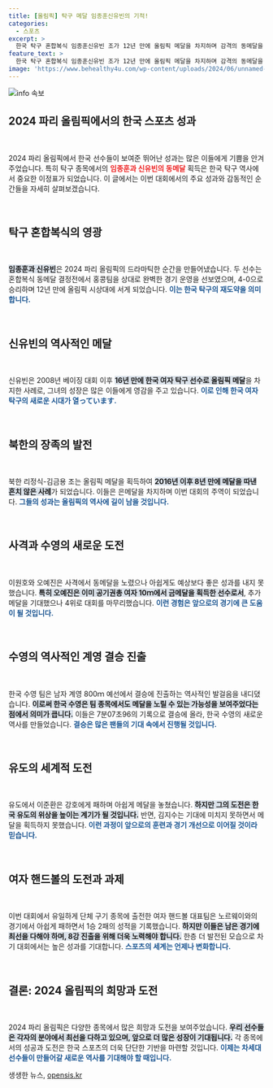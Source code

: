 ```yaml
---
title: [올림픽] 탁구 메달 임종훈신유빈의 기적!
categories:
  - 스포츠
excerpt: >
  한국 탁구 혼합복식 임종훈신유빈 조가 12년 만에 올림픽 메달을 차지하며 감격의 동메달을 획득했습니다. 이로써 한국 탁구는 2012년 이후 첫 시상대를 밟았고, 신유빈은 16년 만에 여자 탁구 메달을 가져왔습니다!
feature_text: >
  한국 탁구 혼합복식 임종훈신유빈 조가 12년 만에 올림픽 메달을 차지하며 감격의 동메달을 획득했습니다. 이로써 한국 탁구는 2012년 이후 첫 시상대를 밟았고, 신유빈은 16년 만에 여자 탁구 메달을 가져왔습니다!
image: 'https://www.behealthy4u.com/wp-content/uploads/2024/06/unnamed-file.png'
---
```


<p><img src="https://www.behealthy4u.com/wp-content/uploads/2024/06/unnamed-file.png" alt="info 속보" /></p>

<h2 data-ke-size="size26">2024 파리 올림픽에서의 한국 스포츠 성과</h2>

<p data-ke-size="size16">&nbsp;</p>

<p>2024 파리 올림픽에서 한국 선수들이 보여준 뛰어난 성과는 많은 이들에게 기쁨을 안겨주었습니다. 특히 탁구 종목에서의 <b><span style="color: #ee2323;">임종훈과 신유빈의 동메달</span></b> 획득은 한국 탁구 역사에서 중요한 이정표가 되었습니다. 이 글에서는 이번 대회에서의 주요 성과와 감동적인 순간들을 자세히 살펴보겠습니다.</p>

<p data-ke-size="size16">&nbsp;</p>

<h2 data-ke-size="size26">탁구 혼합복식의 영광</h2>

<p data-ke-size="size16">&nbsp;</p>

<p><b><span style="background-color: #21538527;">임종훈과 신유빈</span></b>은 2024 파리 올림픽의 드라마틱한 순간을 만들어냈습니다. 두 선수는 혼합복식 동메달 결정전에서 홍콩팀을 상대로 완벽한 경기 운영을 선보였으며, 4-0으로 승리하며 12년 만에 올림픽 시상대에 서게 되었습니다. <b><span style="color: #1a5490;">이는 한국 탁구의 재도약을 의미합니다.</span></b></p>

<p data-ke-size="size16">&nbsp;</p>

<h2 data-ke-size="size26">신유빈의 역사적인 메달</h2>

<p data-ke-size="size16">&nbsp;</p>

<p>신유빈은 2008년 베이징 대회 이후 <b><span style="background-color: #21538527;">16년 만에 한국 여자 탁구 선수로 올림픽 메달</span></b>을 차지한 사례로, 그녀의 성장은 많은 이들에게 영감을 주고 있습니다. <b><span style="color: #1a5490;">이로 인해 한국 여자 탁구의 새로운 시대가 열っています.</span></b></p>

<p data-ke-size="size16">&nbsp;</p>

<h2 data-ke-size="size26">북한의 장족의 발전</h2>

<p data-ke-size="size16">&nbsp;</p>

<p>북한 리정식-김금용 조는 올림픽 메달을 획득하여 <b><span style="background-color: #21538527;">2016년 이후 8년 만에 메달을 따낸 흔치 않은 사례</span></b>가 되었습니다. 이들은 은메달을 차지하며 이번 대회의 주역이 되었습니다. <b><span style="color: #1a5490;">그들의 성과는 올림픽의 역사에 길이 남을 것입니다.</span></b></p>

<p data-ke-size="size16">&nbsp;</p>

<h2 data-ke-size="size26">사격과 수영의 새로운 도전</h2>

<p data-ke-size="size16">&nbsp;</p>

<p>이원호와 오예진은 사격에서 동메달을 노렸으나 아쉽게도 예상보다 좋은 성과를 내지 못했습니다. <b><span style="background-color: #21538527;">특히 오예진은 이미 공기권총 여자 10ｍ에서 금메달을 획득한 선수로서</span></b>, 추가 메달을 기대했으나 4위로 대회를 마무리했습니다. <b><span style="color: #1a5490;">이런 경험은 앞으로의 경기에 큰 도움이 될 것입니다.</span></b></p>

<p data-ke-size="size16">&nbsp;</p>

<h2 data-ke-size="size26">수영의 역사적인 계영 결승 진출</h2>

<p data-ke-size="size16">&nbsp;</p>

<p>한국 수영 팀은 남자 계영 800ｍ 예선에서 결승에 진출하는 역사적인 발걸음을 내디뎠습니다. <b><span style="background-color: #21538527;">이로써 한국 수영은 팀 종목에서도 메달을 노릴 수 있는 가능성을 보여주었다는 점에서 의미가 큽니다.</span></b> 이들은 7분07초96의 기록으로 결승에 올라, 한국 수영의 새로운 역사를 만들었습니다. <b><span style="color: #1a5490;">결승은 많은 팬들의 기대 속에서 진행될 것입니다.</span></b></p>

<p data-ke-size="size16">&nbsp;</p>

<h2 data-ke-size="size26">유도의 세계적 도전</h2>

<p data-ke-size="size16">&nbsp;</p>

<p>유도에서 이준환은 강호에게 패하며 아쉽게 메달을 놓쳤습니다. <b><span style="background-color: #21538527;">하지만 그의 도전은 한국 유도의 위상을 높이는 계기가 될 것입니다.</span></b> 반면, 김지수는 기대에 미치지 못하면서 메달을 획득하지 못했습니다. <b><span style="color: #1a5490;">이런 과정이 앞으로의 훈련과 경기 개선으로 이어질 것이라 믿습니다.</span></b></p>

<p data-ke-size="size16">&nbsp;</p>

<h2 data-ke-size="size26">여자 핸드볼의 도전과 과제</h2>

<p data-ke-size="size16">&nbsp;</p>

<p>이번 대회에서 유일하게 단체 구기 종목에 출전한 여자 핸드볼 대표팀은 노르웨이와의 경기에서 아쉽게 패하면서 1승 2패의 성적을 기록했습니다. <b><span style="background-color: #21538527;">하지만 이들은 남은 경기에 최선을 다해야 하며, 8강 진출을 위해 더욱 노력해야 합니다.</span></b> 한층 더 발전된 모습으로 차기 대회에서는 높은 성과를 기대합니다. <b><span style="color: #1a5490;">스포츠의 세계는 언제나 변화합니다.</span></b></p>

<p data-ke-size="size16">&nbsp;</p>

<h2 data-ke-size="size26">결론: 2024 올림픽의 희망과 도전</h2>

<p data-ke-size="size16">&nbsp;</p>

<p>2024 파리 올림픽은 다양한 종목에서 많은 희망과 도전을 보여주었습니다. <b><span style="background-color: #21538527;">우리 선수들은 각자의 분야에서 최선을 다하고 있으며, 앞으로 더 많은 성장이 기대됩니다.</span></b> 각 종목에서의 성공과 도전은 한국 스포츠의 더욱 단단한 기반을 마련할 것입니다. <b><span style="color: #1a5490;">이제는 차세대 선수들이 만들어갈 새로운 역사를 기대해야 할 때입니다.</span></b></p>
생생한 뉴스, <a href="https://opensis.kr" rel="dofollow">opensis.kr</a>


